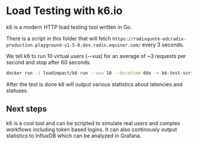 # Load Testing with k6.io

k6 is a modern HTTP load testing tool written in Go.

There is a script in this folder that will fetch `https://radixquote-edcradix-production.playground-v1-5-0.dev.radix.equinor.com/` every 3 seconds.

We tell k6 to run 10 virtual users (--vus) for an average of ~3 requests per second and stop after 60 seconds.

```sh
docker run -i loadimpact/k6 run --vus 10 --duration 60s -< k6-test-script.js
```

After the test is done k6 will output various statistics about latencies and statuses.

## Next steps

k6 is a cool tool and can be scripted to simulate real users and complex workflows including token based logins. It can also continously output statistics to InfluxDB which can be analyzed in Grafana.